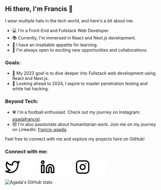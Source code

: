 ## Hi there, I'm Francis 👋

I wear multiple hats in the tech world, and here's a bit about me:

- 💻 I'm a Front-End and Fullstack Web Developer.
- 📚 Currently, I'm immersed in React and Next.js development.
- 🌱 I have an insatiable appetite for learning.
- 💼 I'm always open to exciting new opportunities and collaborations.

### Goals:

- 🥅 My 2023 goal is to dive deeper into Fullstack web development using React and Next.js.
- 🔭 Looking ahead to 2024, I aspire to master penetration testing and white hat hacking.

### Beyond Tech:

- ⚽ I'm a football enthusiast. Check out my journey on Instagram: [agadafrancisl](https://www.instagram.com/agadafrancisl/).
- 😻 I'm also passionate about humanitarian work. Join me on my journey on LinkedIn: [francis-agada](https://www.linkedin.com/in/francis-agada-2295471a0/).

Feel free to connect with me and explore my projects here on GitHub!

### Connect with me:

[![website](./img/twitter-light.svg)](https://twitter.com/agadafrancisl)
[![website](./img/twitter-dark.svg)](https://twitter.com/agadafrancisl)
&nbsp;&nbsp;
[![website](./img/linkedin-light.svg)](https://linkedin.com/in/codeSTACKr#gh-light-mode-only)
[![website](./img/linkedin-dark.svg)](https://linkedin.com/in/codeSTACKr#gh-dark-mode-only)
&nbsp;&nbsp;
[![website](./img/instagram-light.svg)](https://instagram.com/codeSTACKr#gh-light-mode-only)
[![website](./img/instagram-dark.svg)](https://instagram.com/codeSTACKr#gh-dark-mode-only)




![Agada's GitHub stats](https://github-readme-stats-five-psi-90.vercel.app/api?username=Agadafrancis&show_icons=true&hide_border=true)
